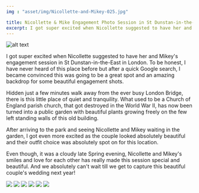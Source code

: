 ```yaml
---
img : "asset/img/Nicollette-and-Mikey-025.jpg"

title: Nicollette & Mike Engagement Photo Session in St Dunstan-in-the-East in London
excerpt: I got super excited when Nicollette suggested to have her and Mikey's engagement session in St Dunstan-in-the-East in London. 
---
```


![alt text](/asset/img/Nicollette-and-Mikey-025.jpg)

I got super excited when Nicollette suggested to have her and Mikey's engagement session in St Dunstan-in-the-East in London. To be honest, I have never heard of this place before but after a quick Google search, I became convinced this was going to be a great spot and an amazing backdrop for some beautiful engagement shots.

Hidden just a few minutes walk away from the ever busy London Bridge, there is this little place of quiet and tranquility. What used to be a Church of England parish church, that got destroyed in the World War II, has now been turned into a public garden with beautiful plants growing freely on the few left standing walls of this old building.

After arriving to the park and seeing Nicollette and Mikey waiting in the garden, I got even more excited as the couple looked absolutely beautiful and their outfit choice was absolutely spot on for this location.


Even though, it was a cloudy late Spring evening, Nicollette and Mikey's smiles and love for each other has really made this session special and beautiful. And we absolutely can't wait till we get to capture this beautiful couple's wedding next year!

![](/asset/img/Nicollette-and-Mikey-024.jpg)
![](/asset/img/Nicollette-and-Mikey-004.jpg)
![](/asset/img/Nicollette-and-Mikey-018.jpg)
![](/asset/img/Nicollette-and-Mikey-019.jpg)
![](/asset/img/Nicollette-and-Mikey-027.jpg)
![](/asset/img/Nicollette-and-Mikey-014.jpg)


